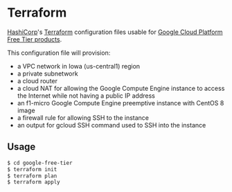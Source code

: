 # Terraform

[HashiCorp](https://www.hashicorp.com/)'s [Terraform](https://www.terraform.io/) configuration files usable for [Google Cloud Platform](https://cloud.google.com/) [Free Tier products](https://cloud.google.com/free).

This configuration file will provision:
* a VPC network in Iowa (us-central1) region
* a private subnetwork
* a cloud router
* a cloud NAT for allowing the Google Compute Engine instance to access the Internet while not having a public IP address
* an f1-micro Google Compute Engine preemptive instance with CentOS 8 image
* a firewall rule for allowing SSH to the instance
* an output for gcloud SSH command used to SSH into the instance

## Usage

```sh
$ cd google-free-tier
$ terraform init
$ terraform plan
$ terraform apply
```

